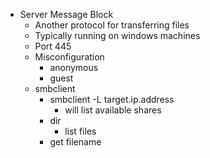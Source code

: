 * Server Message Block
  * Another protocol for transferring files
  * Typically running on windows machines
  * Port 445
  * Misconfiguration
    * anonymous
    * guest
  * smbclient
    * smbclient -L target.ip.address
      * will list available shares
    * dir
      * list files
    * get filename